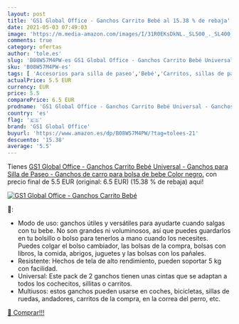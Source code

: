 ```yaml
---
layout: post
title: 'GS1 Global Office - Ganchos Carrito Bebé al 15.38 % de rebaja'
date: 2021-05-03 07:49:03
image: 'https://m.media-amazon.com/images/I/31R0EKsDkNL._SL500_._SL400_.jpg'
comments: true
category: ofertas
author: 'tole.es'
slug: 'B08W57M4PW-es GS1 Global Office - Ganchos Carrito Bebé Universal -...'
sku: 'B08W57M4PW-es'
tags: [ 'Accesorios para silla de paseo','Bebé','Carritos, sillas de paseo y accesorios','Ganchos para silla de paseo','bebe','bebé','gs1 global office', ]
actualPrice: 5.5 EUR
currency: EUR
price: 5.5
comparePrice: 6.5 EUR
prodname: 'GS1 Global Office - Ganchos Carrito Bebé Universal - Ganchos para Silla de Paseo - Ganchos de carro para bolsa de bebe  Color negro.'
country: 'es'
flag: '🇪🇸'
brand: 'GS1 Global Office'
buyurl: 'https://www.amazon.es/dp/B08W57M4PW/?tag=tolees-21'
descuento: '15.38'
average: '5.5'
---
```


Tienes [GS1 Global Office - Ganchos Carrito Bebé Universal - Ganchos para Silla de Paseo - Ganchos de carro para bolsa de bebe  Color negro.](https://www.amazon.es/dp/B08W57M4PW/?tag=tolees-21) con precio final de  5.5 EUR (original: 6.5 EUR) (15.38 %  de rebaja) aqui!

[![GS1 Global Office - Ganchos Carrito Bebé](https://m.media-amazon.com/images/I/31R0EKsDkNL._SL500_._SL400_.jpg)](https://www.amazon.es/dp/B08W57M4PW/?tag=tolees-21)

🔎:

- Modo de uso: ganchos útiles y versátiles para ayudarte cuando salgas con tu bebe. No son grandes ni voluminosos, así que puedes guardarlos en tu bolsillo o bolso para tenerlos a mano cuando los necesites. Puedes colgar el bolso cambiador, las bolsas de la compra, bolsas con libros, la comida, abrigos, juguetes y las bolsas con los pañales.
- Resistente: Hechos de tela de alto rendimiento, pueden soportar 5 kg con facilidad.
- Universal: Este pack de 2 ganchos tienen unas cintas que se adaptan a todos los cochecitos, sillitas o carritos.
- Multiusos: estos ganchos pueden usarse en coches, bicicletas, sillas de ruedas, andadores, carritos de la compra, en la correa del perro, etc.

[🛒 Comprar!!!](https://www.amazon.es/dp/B08W57M4PW/?tag=tolees-21)
